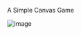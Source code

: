 A Simple Canvas Game

![image](https://github.com/mitinull/double-pong/assets/80200060/b5271bb0-189f-4ed5-b325-ca9a01c775b0)

